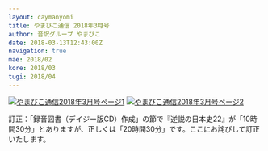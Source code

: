 ```yaml
---
layout: caymanyomi
title: やまびこ通信 2018年3月号
author: 音訳グループ やまびこ
date: 2018-03-13T12:43:00Z
navigation: true
mae: 2018/02
kore: 2018/03
tugi: 2018/04
---
```


<audio preload="auto">
  <source src="media/03/201803.mp3" controls></source>
  <source src="media/03/201803.ogg" controls></source>
</audio>

<a href="media/03/03-1.svg" target="_blank"><img src="media/03/03-1.png" alt="やまびこ通信2018年3月号ページ1" srcset="media/03/03-1.svg" /></a>
<a href="media/03/03-2.svg" target="_blank"><img src="media/03/03-2.png" alt="やまびこ通信2018年3月号ページ2" srcset="media/03/03-2.svg" /></a>
<div>訂正：「録音図書（デイジー版CD）作成」の節で『逆説の日本史22』が「10時間30分」とありますが、正しくは「20時間30分」です。ここにお詫びして訂正いたします。</div>
